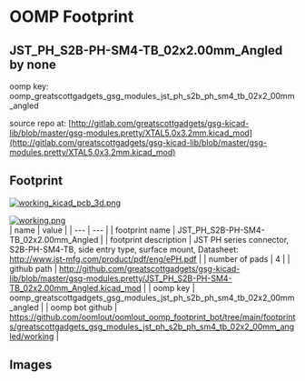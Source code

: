 # OOMP Footprint  
## JST_PH_S2B-PH-SM4-TB_02x2.00mm_Angled  by none  
  
oomp key: oomp_greatscottgadgets_gsg_modules_jst_ph_s2b_ph_sm4_tb_02x2_00mm_angled  
  
source repo at: [http://gitlab.com/greatscottgadgets/gsg-kicad-lib/blob/master/gsg-modules.pretty/XTAL5.0x3.2mm.kicad_mod](http://gitlab.com/greatscottgadgets/gsg-kicad-lib/blob/master/gsg-modules.pretty/XTAL5.0x3.2mm.kicad_mod)  
## Footprint  
  
[![working_kicad_pcb_3d.png](working_kicad_pcb_3d_600.png)](working_kicad_pcb_3d.png)  
  
[![working.png](working_600.png)](working.png)  
| name | value | 
| --- | --- | 
| footprint name | JST_PH_S2B-PH-SM4-TB_02x2.00mm_Angled | 
| footprint description | JST PH series connector, S2B-PH-SM4-TB, side entry type, surface mount, Datasheet: http://www.jst-mfg.com/product/pdf/eng/ePH.pdf | 
| number of pads | 4 | 
| github path | http://github.com/greatscottgadgets/gsg-kicad-lib/blob/master/gsg-modules.pretty/JST_PH_S2B-PH-SM4-TB_02x2.00mm_Angled.kicad_mod | 
| oomp key | oomp_greatscottgadgets_gsg_modules_jst_ph_s2b_ph_sm4_tb_02x2_00mm_angled | 
| oomp bot github | https://github.com/oomlout/oomlout_oomp_footprint_bot/tree/main/footprints/greatscottgadgets_gsg_modules_jst_ph_s2b_ph_sm4_tb_02x2_00mm_angled/working | 
## Images  

